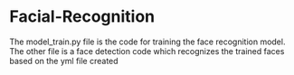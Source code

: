 # Facial-Recognition
The model_train.py file is the code for training the face recognition model.
The other file is a face detection code which recognizes the trained faces based on the yml file created
